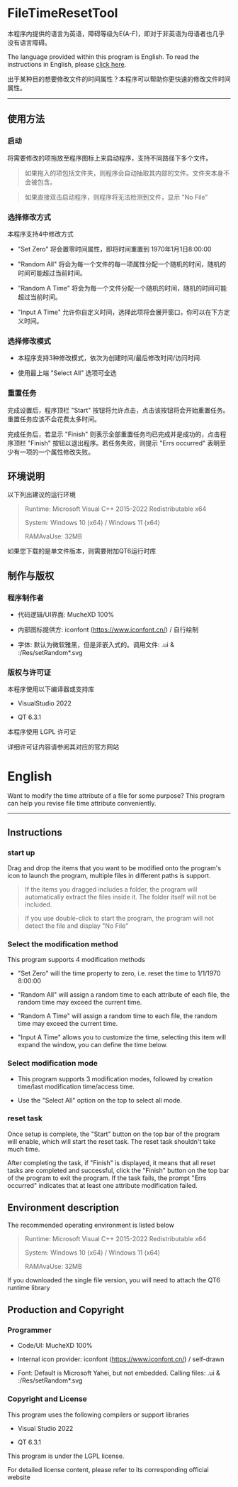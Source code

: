 # FileTimeResetTool

本程序内提供的语言为英语，障碍等级为E(A-F)，即对于非英语为母语者也几乎没有语言障碍。

The language provided within this program is English. To read the instructions in English, please [click here](https://github.com/MucheXD/FileTimeResetTool/blob/main/README.md#English).

出于某种目的想要修改文件的时间属性？本程序可以帮助你更快速的修改文件时间属性。

---

## 使用方法

### 启动

将需要修改的项拖放至程序图标上来启动程序，支持不同路径下多个文件。

> 如果拖入的项包括文件夹，则程序会自动抽取其内部的文件。文件夹本身不会被包含。

> 如果直接双击启动程序，则程序将无法检测到文件，显示 "No File"

### 选择修改方式

本程序支持4中修改方式

+ "Set Zero" 将会置零时间属性，即将时间重置到 1970年1月1日8:00:00

+ "Random All" 将会为每一个文件的每一项属性分配一个随机的时间，随机的时间可能超过当前时间。

+ "Random A Time" 将会为每一个文件分配一个随机的时间，随机的时间可能超过当前时间。

+ "Input A Time" 允许你自定义时间，选择此项将会展开窗口，你可以在下方定义时间。

### 选择修改模式

+ 本程序支持3种修改模式，依次为创建时间/最后修改时间/访问时间.

+ 使用最上端 "Select All" 选项可全选

### 重置任务

完成设置后，程序顶栏 "Start" 按钮将允许点击，点击该按钮将会开始重置任务。重置任务应该不会花费太多时间。

完成任务后，若显示 "Finish" 则表示全部重置任务均已完成并是成功的，点击程序顶栏 "Finish" 按钮以退出程序。若任务失败，则提示 "Errs occurred" 表明至少有一项的一个属性修改失败。

## 环境说明

以下列出建议的运行环境

> Runtime: Microsoft Visual C++ 2015-2022 Redistributable x64
>
> System: Windows 10 (x64) / Windows 11 (x64)
>
> RAMAvaUse: 32MB

如果您下载的是单文件版本，则需要附加QT6运行时库

## 制作与版权

### 程序制作者

+ 代码逻辑/UI界面: MucheXD 100%

+ 内部图标提供方: iconfont (https://www.iconfont.cn/) / 自行绘制

+ 字体: 默认为微软雅黑，但是非嵌入式的。调用文件: .ui & :/Res/setRandom*.svg

### 版权与许可证

本程序使用以下编译器或支持库

+ VisualStudio 2022

+ QT 6.3.1

本程序使用 LGPL 许可证

详细许可证内容请参阅其对应的官方网站

# English

Want to modify the time attribute of a file for some purpose? This program can help you revise file time attribute conveniently.

---

## Instructions

### start up

Drag and drop the items that you want to be modified onto the program's icon to launch the program, multiple files in different paths is support.

> If the items you dragged includes a folder, the program will automatically extract the files inside it. The folder itself will not be included.

> If you use double-click to start the program, the program will not detect the file and display "No File"

### Select the modification method

This program supports 4 modification methods

+ "Set Zero" will the time property to zero, i.e. reset the time to 1/1/1970 8:00:00

+ "Random All" will assign a random time to each attribute of each file, the random time may exceed the current time.

+ "Random A Time" will assign a random time to each file, the random time may exceed the current time.

+ "Input A Time" allows you to customize the time, selecting this item will expand the window, you can define the time below.

### Select modification mode

+ This program supports 3 modification modes, followed by creation time/last modification time/access time.

+ Use the "Select All" option on the top to select all mode.

### reset task

Once setup is complete, the "Start" button on the top bar of the program will enable, which will start the reset task. The reset task shouldn't take much time.

After completing the task, if "Finish" is displayed, it means that all reset tasks are completed and successful, click the "Finish" button on the top bar of the program to exit the program. If the task fails, the prompt "Errs occurred" indicates that at least one attribute modification failed.

## Environment description

The recommended operating environment is listed below

> Runtime: Microsoft Visual C++ 2015-2022 Redistributable x64
>
> System: Windows 10 (x64) / Windows 11 (x64)
>
> RAMAvaUse: 32MB

If you downloaded the single file version, you will need to attach the QT6 runtime library

## Production and Copyright

### Programmer

+ Code/UI: MucheXD 100%

+ Internal icon provider: iconfont (https://www.iconfont.cn/) / self-drawn

+ Font: Default is Microsoft Yahei, but not embedded. Calling files: .ui & :/Res/setRandom*.svg

### Copyright and License

This program uses the following compilers or support libraries

+ Visual Studio 2022

+ QT 6.3.1

This program is under the LGPL license.

For detailed license content, please refer to its corresponding official website
